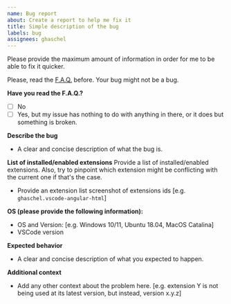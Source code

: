 ```yaml
---
name: Bug report
about: Create a report to help me fix it
title: Simple description of the bug
labels: bug
assignees: ghaschel
---
```


Please provide the maximum amount of information in order for me to be able to fix it quicker.

Please, read the [F.A.Q.](../../docs/FAQ.md) before. Your bug might not be a bug.

**Have you read the F.A.Q.?**

- [ ] No
- [ ] Yes, but my issue has nothing to do with anything in there, or it does but something is broken.

**Describe the bug**

- A clear and concise description of what the bug is.

**List of installed/enabled extensions**
Provide a list of installed/enabled extensions. Also, try to pinpoint which extension might be conflicting with the current one if that's the case.

- Provide an extension list screenshot of extensions ids [e.g. `ghaschel.vscode-angular-html`]

**OS (please provide the following information):**

- OS and Version: [e.g. Windows 10/11, Ubuntu 18.04, MacOS Catalina]
- VSCode version

**Expected behavior**

- A clear and concise description of what you expected to happen.

**Additional context**

- Add any other context about the problem here. [e.g. extension Y is not being used at its latest version, but instead, version x.y.z]
